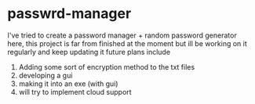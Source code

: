 # passwrd-manager
I've tried to create a password manager + random password generator here, this project is far from finished at the moment but ill be working on it regularly and keep updating it
 future plans include
 1) Adding some sort of encryption method to the txt files
 2) developing a gui
 3) making it into an exe (with gui) 
 4) will try to implement cloud support
